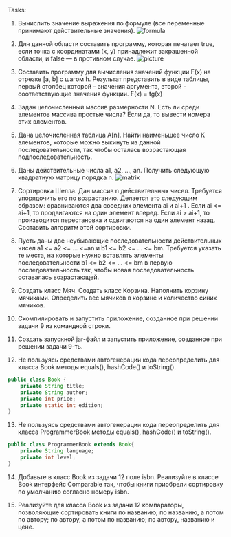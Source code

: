 Tasks:
1. Вычислить значение выражения по формуле (все переменные принимают действительные
значения).
![formula](https://github.com/odyvanchk/WebTech2_2/tree/master/images/1.png?raw=true)

2. Для данной области составить программу, которая печатает true, если точка с координатами (х,
у) принадлежит закрашенной области, и false — в противном случае.
![picture](https://github.com/odyvanchk/WebTech2_2/tree/master/images/2.png?raw=true)

3. Составить программу для вычисления значений функции F(x) на отрезке [а, b] с шагом h. Результат
представить в виде таблицы, первый столбец которой – значения аргумента, второй -
соответствующие значения функции. F(x) = tg(x)

4. Задан целочисленный массив размерности N. Есть ли среди элементов массива простые числа?
Если да, то вывести номера этих элементов.

5. Дана целочисленная таблица А[n]. Найти наименьшее число K элементов, которые можно
выкинуть из данной последовательности, так чтобы осталась возрастающая
подпоследовательность.

6. Даны действительные числа a1, a2, …, an. Получить следующую квадратную матрицу порядка
n.
![matrix](https://github.com/odyvanchk/WebTech2_2/tree/master/images/6.png?raw=true)

7. Сортировка Шелла. Дан массив n действительных чисел. Требуется упорядочить его по
возрастанию. Делается это следующим образом: сравниваются два соседних элемента ai и ai+1 .
Если ai <= ai+1, то продвигаются на один элемент вперед. Если ai > ai+1, то производится
перестановка и сдвигаются на один элемент назад. Составить алгоритм этой сортировки.

8. Пусть даны две неубывающие последовательности действительных чисел a1 <= a2 <= … <=an и b1
<= b2 <= … <= bm. Требуется указать те места, на которые нужно вставлять элементы
последовательности b1 <= b2 <= … <= bm в первую последовательность так, чтобы новая
последовательность оставалась возрастающей.

9. Создать класс Мяч. Создать класс Корзина. Наполнить корзину мячиками. Определить вес
мячиков в корзине и количество синих мячиков.

10. Скомпилировать и запустить приложение, созданное при решении задачи 9 из командной строки.

11. Создать запускной jar-файл и запустить приложение, созданное при решении задачи 9-ть.

12. Не пользуясь средствами автогенерации кода переопределить для класса Book методы equals(), hashCode() и toString().
```java
public class Book {
	private String title;
	private String author;
	private int price;
	private static int edition;
}
```

13. Не пользуясь средствами автогенерации кода переопределить для класса ProgrammerBook методы equals(), hashCode() и toString().
```java
public class ProgrammerBook extends Book{
	private String language;
	private int level;
}
```

14. Добавьте в класс Book из задачи 12 поле isbn. Реализуйте в классе Book интерфейс Comparable так, чтобы книги приобрели сортировку по умолчанию согласно номеру isbn.

15. Реализуйте для класса Book из задачи 12 компараторы, позволяющие сортировать книги по названию; по названию, а потом по автору; по автору, а потом по названию; по автору, названию и цене.
